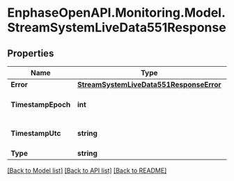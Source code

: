 # EnphaseOpenAPI.Monitoring.Model.StreamSystemLiveData551Response

## Properties

Name | Type | Description | Notes
------------ | ------------- | ------------- | -------------
**Error** | [**StreamSystemLiveData551ResponseError**](StreamSystemLiveData551ResponseError.md) |  | [optional] 
**TimestampEpoch** | **int** | Timestamp in epoch format. | [optional] 
**TimestampUtc** | **string** | Timestamp in UTC format. | [optional] 
**Type** | **string** | server_error | [optional] 

[[Back to Model list]](../README.md#documentation-for-models) [[Back to API list]](../README.md#documentation-for-api-endpoints) [[Back to README]](../README.md)

